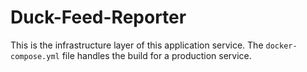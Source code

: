 # Duck-Feed-Reporter

This is the infrastructure layer of this application service.
The `docker-compose.yml` file handles the build for a production service.
